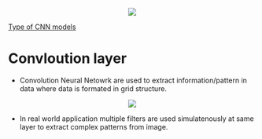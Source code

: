 <p align="center">
  <img src="https://saturncloud.io/images/blog/a-comprehensive-guide-to-convolutional-neural-networks-the-eli5-way.webp" height="" width="" />
</p>


[Type of CNN models](https://datagen.tech/guides/computer-vision/cnn-convolutional-neural-network/)


# Convloution layer

* Convolution Neural Netowrk are used to extract information/pattern in data where data is formated in grid structure.

<p align="center">
  <img src="https://private-user-images.githubusercontent.com/100432854/285641240-4fdc6739-e27f-42ab-8e00-2818e7adde15.gif?jwt=eyJhbGciOiJIUzI1NiIsInR5cCI6IkpXVCJ9.eyJpc3MiOiJnaXRodWIuY29tIiwiYXVkIjoicmF3LmdpdGh1YnVzZXJjb250ZW50LmNvbSIsImtleSI6ImtleTEiLCJleHAiOjE3MDA5OTEyNjUsIm5iZiI6MTcwMDk5MDk2NSwicGF0aCI6Ii8xMDA0MzI4NTQvMjg1NjQxMjQwLTRmZGM2NzM5LWUyN2YtNDJhYi04ZTAwLTI4MThlN2FkZGUxNS5naWY_WC1BbXotQWxnb3JpdGhtPUFXUzQtSE1BQy1TSEEyNTYmWC1BbXotQ3JlZGVudGlhbD1BS0lBSVdOSllBWDRDU1ZFSDUzQSUyRjIwMjMxMTI2JTJGdXMtZWFzdC0xJTJGczMlMkZhd3M0X3JlcXVlc3QmWC1BbXotRGF0ZT0yMDIzMTEyNlQwOTI5MjVaJlgtQW16LUV4cGlyZXM9MzAwJlgtQW16LVNpZ25hdHVyZT1mZDViYWUwYzA2NzZlYzcyZDBkYTFkMTI0ODcwODJlY2UxMDYyN2UwYmUzNGM3ZGFmY2RlNjk0MGI2ZjI3NmVkJlgtQW16LVNpZ25lZEhlYWRlcnM9aG9zdCZhY3Rvcl9pZD0wJmtleV9pZD0wJnJlcG9faWQ9MCJ9.ltl6fsn3OPmtCTzIFAIesxWy_kszviNmS8jdHEz66hE" height="" width=""/>
</p>

  * In real world application multiple filters are used simulatenously at same layer to extract complex patterns from image.
